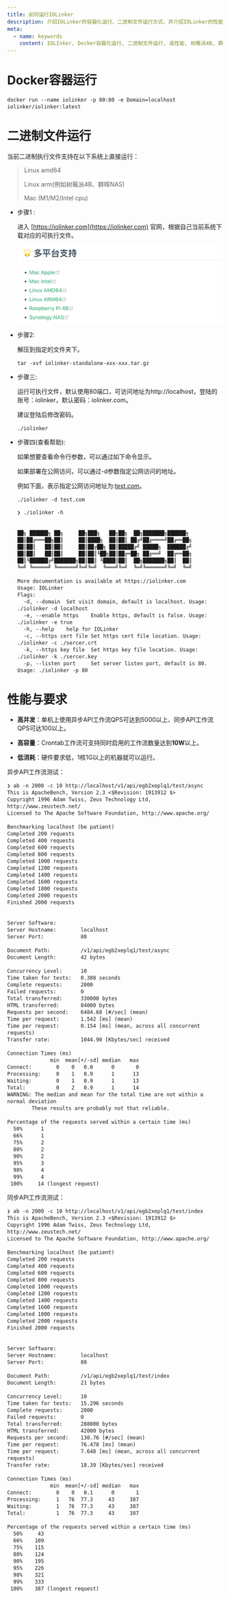 ```yaml
---
title: 如何运行IOLinker
description: 介绍IOLinker的容器化运行、二进制文件运行方式，并介绍IOLinker的性能
meta:
  - name: keywords
    content: IOLInker, Docker容器化运行, 二进制文件运行, 高性能, 树莓派4B, 群辉NAS, 低代码, AI工作流, 流程引擎
---
```


# Docker容器运行

```
docker run --name iolinker -p 80:80 -e Domain=localhost iolinker/iolinker:latest
```



# 二进制文件运行

当前二进制执行文件支持在以下系统上直接运行：

> Linux amd64
>
> Linux arm(例如树莓派4B、群晖NAS)
>
> Mac (M1/M2/Intel cpu)



- 步骤1 : 

  进入 [https://iolinker.com](https://iolinker.com) 官网，根据自己当前系统下载对应的可执行文件。

  <img src="./img/multi-platform.png" alt="image-20250711085448703" style="zoom:50%;" />

- 步骤2: 

  解压到指定的文件夹下。

  ```
  tar -xvf iolinker-standalone-xxx-xxx.tar.gz
  ```

- 步骤三: 

  运行可执行文件，默认使用80端口，可访问地址为http://localhost，登陆的账号：iolinker，默认密码：iolinker.com。

  建议登陆后修改密码。

  ```
  ./iolinker
  ```

- 步骤四(查看帮助): 

  如果想要查看命令行参数，可以通过如下命令显示。

  如果部署在公网访问，可以通过-d参数指定公网访问的地址。
  
  例如下面，表示指定公网访问地址为:[test.com](test.com)。
  
  ```
  ./iolinker -d test.com
  ```
  
  ```
  ❯ ./iolinker -h
  
  
  ██╗ ██████╗ ██╗     ██╗███╗   ██╗██╗  ██╗███████╗██████╗ 
  ██║██╔═══██╗██║     ██║████╗  ██║██║ ██╔╝██╔════╝██╔══██╗
  ██║██║   ██║██║     ██║██╔██╗ ██║█████╔╝ █████╗  ██████╔╝
  ██║██║   ██║██║     ██║██║╚██╗██║██╔═██╗ ██╔══╝  ██╔══██╗
  ██║╚██████╔╝███████╗██║██║ ╚████║██║  ██╗███████╗██║  ██║
  ╚═╝ ╚═════╝ ╚══════╝╚═╝╚═╝  ╚═══╝╚═╝  ╚═╝╚══════╝╚═╝  ╚═╝
  
  More documentation is available at https://iolinker.com
  Usage: IOLinker
  Flags:
    -d, --domain  Set visit domain, default is localhost. Usage: ./iolinker -d localhost
    -e, --enable https    Enable https, default is false. Usage: ./iolinker -e true
    -h, --help    help for IOLinker
    -c, --https cert file Set https cert file location. Usage: ./iolinker -c ./sercer.crt
    -k, --https key file  Set https key file location. Usage: ./iolinker -k ./sercer.key
    -p, --listen port     Set server listen port, default is 80. Usage: ./iolinker -p 80
  
  ```





# 性能与要求

- **高并发**：单机上使用异步API工作流QPS可达到5000以上、同步API工作流QPS可达100以上。

- **高容量**：Crontab工作流可支持同时启用的工作流数量达到**10W**以上。
- **低消耗**：硬件要求低，1核1G以上的机器就可以运行。

异步API工作流测试：

```
❯ ab -n 2000 -c 10 http://localhost/v1/api/egb2xeplq1/test/async
This is ApacheBench, Version 2.3 <$Revision: 1913912 $>
Copyright 1996 Adam Twiss, Zeus Technology Ltd, http://www.zeustech.net/
Licensed to The Apache Software Foundation, http://www.apache.org/

Benchmarking localhost (be patient)
Completed 200 requests
Completed 400 requests
Completed 600 requests
Completed 800 requests
Completed 1000 requests
Completed 1200 requests
Completed 1400 requests
Completed 1600 requests
Completed 1800 requests
Completed 2000 requests
Finished 2000 requests


Server Software:
Server Hostname:        localhost
Server Port:            80

Document Path:          /v1/api/egb2xeplq1/test/async
Document Length:        42 bytes

Concurrency Level:      10
Time taken for tests:   0.308 seconds
Complete requests:      2000
Failed requests:        0
Total transferred:      330000 bytes
HTML transferred:       84000 bytes
Requests per second:    6484.68 [#/sec] (mean)
Time per request:       1.542 [ms] (mean)
Time per request:       0.154 [ms] (mean, across all concurrent requests)
Transfer rate:          1044.90 [Kbytes/sec] received

Connection Times (ms)
              min  mean[+/-sd] median   max
Connect:        0    0   0.0      0       0
Processing:     0    1   0.9      1      13
Waiting:        0    1   0.9      1      13
Total:          0    2   0.9      1      14
WARNING: The median and mean for the total time are not within a normal deviation
        These results are probably not that reliable.

Percentage of the requests served within a certain time (ms)
  50%      1
  66%      1
  75%      2
  80%      2
  90%      2
  95%      3
  98%      4
  99%      4
 100%     14 (longest request)
```



同步API工作流测试：

```
❯ ab -n 2000 -c 10 http://localhost/v1/api/egb2xeplq1/test/index
This is ApacheBench, Version 2.3 <$Revision: 1913912 $>
Copyright 1996 Adam Twiss, Zeus Technology Ltd, http://www.zeustech.net/
Licensed to The Apache Software Foundation, http://www.apache.org/

Benchmarking localhost (be patient)
Completed 200 requests
Completed 400 requests
Completed 600 requests
Completed 800 requests
Completed 1000 requests
Completed 1200 requests
Completed 1400 requests
Completed 1600 requests
Completed 1800 requests
Completed 2000 requests
Finished 2000 requests


Server Software:
Server Hostname:        localhost
Server Port:            80

Document Path:          /v1/api/egb2xeplq1/test/index
Document Length:        21 bytes

Concurrency Level:      10
Time taken for tests:   15.296 seconds
Complete requests:      2000
Failed requests:        0
Total transferred:      288000 bytes
HTML transferred:       42000 bytes
Requests per second:    130.76 [#/sec] (mean)
Time per request:       76.478 [ms] (mean)
Time per request:       7.648 [ms] (mean, across all concurrent requests)
Transfer rate:          18.39 [Kbytes/sec] received

Connection Times (ms)
              min  mean[+/-sd] median   max
Connect:        0    0   0.1      0       1
Processing:     1   76  77.3     43     387
Waiting:        1   76  77.3     43     387
Total:          1   76  77.3     43     387

Percentage of the requests served within a certain time (ms)
  50%     43
  66%    109
  75%    115
  80%    124
  90%    195
  95%    226
  98%    321
  99%    333
 100%    387 (longest request)
```



